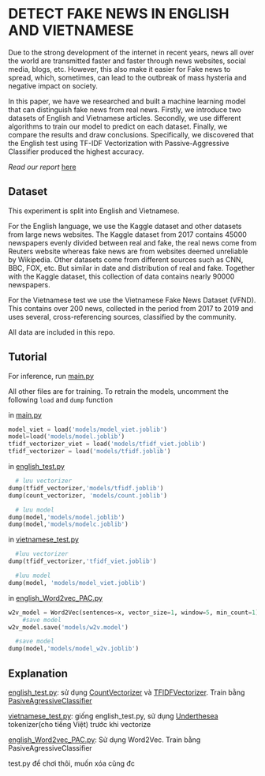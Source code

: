 # DETECT FAKE NEWS IN ENGLISH AND VIETNAMESE

Due to the strong development of the internet in recent years, news all over the world are transmitted faster and faster through news websites, social media, blogs, etc. However, this also make it easier for Fake news to spread, which, sometimes, can lead to the outbreak of mass hysteria and negative impact on society. 

In this paper, we have we researched and built a machine learning model that can distinguish fake news from real news. Firstly, we introduce two datasets of English and Vietnamese articles. Secondly, we use different algorithms to train our model to predict on each dataset. Finally, we compare the results and draw conclusions. Specifically, we discovered that the English test using TF-IDF Vectorization with Passive-Aggressive Classifier produced the highest accuracy.

_Read our report_ [here](Fake%20news%20detection.pdf)

## Dataset
This experiment is split into English and Vietnamese. 

For the English language, we use the Kaggle dataset and other datasets from large news websites. The Kaggle dataset from 2017 contains 45000 newspapers evenly divided between real and fake, the real news come from Reuters website whereas fake news are from websites deemed unreliable by Wikipedia. Other datasets come from different sources such as CNN, BBC, FOX, etc. But similar in date and distribution of real and fake. Together with the Kaggle dataset, this collection of data contains nearly 90000 newspapers.

For the Vietnamese test we use the Vietnamese Fake News Dataset (VFND). This contains over 200 news, collected in the period from 2017 to 2019 and uses several, cross-referencing sources, classified by the community.

All data are included in this repo.

## Tutorial

For inference, run [main.py](main.py)

All other files are for training. To retrain the models, uncomment the following ```load``` and ```dump``` function

in [main.py](main.py)
```python
model_viet = load('models/model_viet.joblib')
model=load('models/model.joblib')
tfidf_vectorizer_viet = load('models/tfidf_viet.joblib')
tfidf_vectorizer = load('models/tfidf.joblib')
```

in [english_test.py](english_test.py)
```python
  # lưu vectorizer
dump(tfidf_vectorizer,'models/tfidf.joblib')
dump(count_vectorizer, 'models/count.joblib')

  # lưu model
dump(model,'models/model.joblib')
dump(model,'models/modelc.joblib')
```

in [vietnamese_test.py](vietnamese_test.py)
```python
  #lưu vectorizer
dump(tfidf_vectorizer,'tfidf_viet.joblib')

  #lưu model
dump(model, 'models/model_viet.joblib')
```

in [english_Word2vec_PAC.py](english_Word2vec_PAC.py)
```python
w2v_model = Word2Vec(sentences=x, vector_size=1, window=5, min_count=1)
    #save model
w2v_model.save('models/w2v.model')

  #save model
dump(model,'models/model_w2v.joblib')
```

## Explanation

[english_test.py](english_test.py): sử dụng [CountVectorizer](https://scikit-learn.org/stable/modules/generated/sklearn.feature_extraction.text.CountVectorizer.html) và [TFIDFVectorizer](https://scikit-learn.org/stable/modules/generated/sklearn.feature_extraction.text.TfidfVectorizer.html). Train bằng [PasiveAgressiveClassifier](https://scikit-learn.org/stable/modules/generated/sklearn.linear_model.PassiveAggressiveClassifier.html)

[vietnamese_test.py](vietnamese_test.py): giống english_test.py, sử dụng [Underthesea](https://underthesea.readthedocs.io/en/latest/readme.html) tokenizer(cho tiếng Việt) trước khi vectorize

[english_Word2vec_PAC.py](english_Word2vec_PAC.ipynb): Sử dụng Word2Vec. Train bằng PasiveAgressiveClassifier

test.py để chơi thôi, muốn xóa cũng đc
